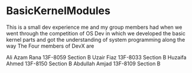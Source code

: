 # BasicKernelModules
This is a small dev experience me and my group members had when we went through the competition of OS Dev in which we developed the basic kernel parts and got the understanding of system programming along the way
The Four members of DevX are

Ali Azam Rana 13F-8059 Section B
Uzair Fiaz 13F-8033 Section B
Huzaifa Ahmed 13F-8150 Section B
Abdullah Amjad 13F-8109 Section B
